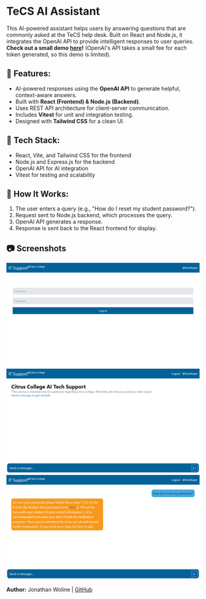 # TeCS AI Assistant
This AI-powered assistant helps users by answering questions that are commonly asked at the TeCS help desk. Built on React and Node.js, it integrates the OpenAI API to provide intelligent responses to user queries. **Check out a small demo [here](https://itassistant.csproject.org/)!** (OpenAI's API takes a small fee for each token generated, so this demo is limited).

## 📌 Features:
- AI-powered responses using the **OpenAI API** to generate helpful, context-aware answers.  
- Built with **React (Frontend) & Node.js (Backend)**.  
- Uses REST API architecture for client-server communication.  
- Includes **Vitest** for unit and integration testing.  
- Designed with **Tailwind CSS** for a clean UI.

## 🔧 Tech Stack:  
- React, Vite, and Tailwind CSS for the frontend  
- Node.js and Express.js for the backend  
- OpenAI API for AI integration  
- Vitest for testing and scalability

## 🚀 How It Works:  
1. The user enters a query (e.g., "How do I reset my student password?").  
2. Request sent to Node.js backend, which processes the query.  
3. OpenAI API generates a response.  
4. Response is sent back to the React frontend for display.  

## 📷 Screenshots
![Login Page](./assets/screenshots/loginpage.png)
![Chat Page](./assets/screenshots/chatpage.png)
![App in Action](./assets/screenshots/chatted.png)

**Author:** Jonathan Woline | [GitHub](https://github.com/Literally-Code)
